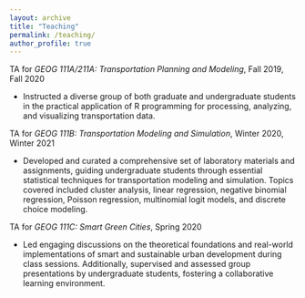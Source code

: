 ```yaml
---
layout: archive
title: "Teaching"
permalink: /teaching/
author_profile: true
---
```


TA for *GEOG 111A/211A: Transportation Planning and Modeling*, Fall 2019, Fall 2020  
- Instructed a diverse group of both graduate and undergraduate students in the practical application of R programming for processing, analyzing, and visualizing transportation data.

TA for *GEOG 111B: Transportation Modeling and Simulation*, Winter 2020, Winter 2021  
- Developed and curated a comprehensive set of laboratory materials and assignments, guiding undergraduate students through essential statistical techniques for transportation modeling and simulation. Topics covered included cluster analysis, linear regression, negative binomial regression, Poisson regression, multinomial logit models, and discrete choice modeling.

TA for *GEOG 111C: Smart Green Cities*, Spring 2020  
- Led engaging discussions on the theoretical foundations and real-world implementations of smart and sustainable urban development during class sessions. Additionally, supervised and assessed group presentations by undergraduate students, fostering a collaborative learning environment.
